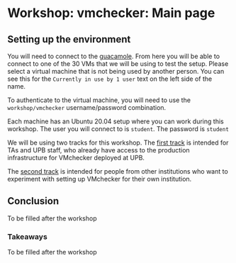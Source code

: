 # Workshop: vmchecker: Main page

## Setting up the environment

You will need to connect to the [guacamole](https://guacamole.grid.pub.ro). From
here you will be able to connect to one of the 30 VMs that we will be using to
test the setup. Please select a virtual machine that is not being used by
another person. You can see this for the `Currently in use by 1 user` text on
the left side of the name.

To authenticate to the virtual machine, you will need to use the
`workshop/vmchecker` username/password combination.

Each machine has an Ubuntu 20.04 setup where you can work during this workshop.
The user you will connect to is `student`. The password is `student`

We will be using two tracks for this workshop. The [first
track](./vmchecker-workshop/vmchecker-hw-moodle-setup) is intended for
TAs and UPB staff, who already have access to the production infrastructure for
VMchecker deployed at UPB.

The [second track](./vmchecker-workshop/vmchecker-moodle-install) is intended for people from other institutions who want to
experiment with setting up VMchecker for their own institution.

## Conclusion

To be filled after the workshop

### Takeaways

To be filled after the workshop
